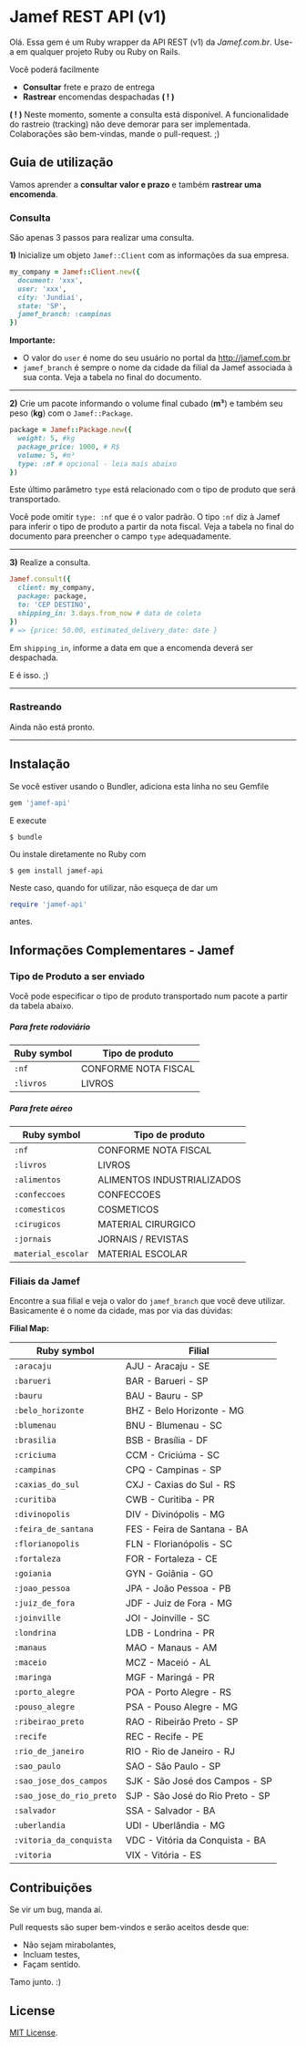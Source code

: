 # Jamef REST API (v1)

Olá. Essa gem é um Ruby wrapper da API REST (v1) da *Jamef.com.br*. Use-a em qualquer projeto Ruby ou Ruby on Rails.

Você poderá facilmente

* **Consultar** frete e prazo de entrega
* **Rastrear** encomendas despachadas **( ! )**

**( ! )** Neste momento, somente a consulta está disponível. A funcionalidade do rastreio (tracking) não deve demorar para ser implementada. Colaborações são bem-vindas, mande o pull-request. ;)

## Guia de utilização

Vamos aprender a **consultar valor e prazo**  e também **rastrear uma encomenda**.

### Consulta

São apenas 3 passos para realizar uma consulta.

**1)** Inicialize um objeto `Jamef::Client` com as informações da sua empresa.

```ruby
my_company = Jamef::Client.new({
  document: 'xxx',
  user: 'xxx',
  city: 'Jundiaí', 
  state: 'SP', 
  jamef_branch: :campinas
})
```                           

**Importante:**

* O valor do `user` é nome do seu usuário no portal da http://jamef.com.br 
* `jamef_branch` é sempre o nome da cidade da filial da Jamef associada à sua conta. Veja a tabela no final do documento.

---

**2)** Crie um pacote informando o volume final cubado (**m³**) e também seu peso (**kg**) com o `Jamef::Package`.

```ruby
package = Jamef::Package.new({
  weight: 5, #kg
  package_price: 1000, # R$
  volume: 5, #m³
  type: :nf # opcional - leia mais abaixo
}) 
```

Este último parâmetro `type` está relacionado com o tipo de produto que será transportado. 

Você pode omitir `type: :nf` que é o valor padrão. O tipo `:nf` diz à Jamef para inferir o tipo de produto a partir da nota fiscal. Veja a tabela no final do documento para preencher o campo `type` adequadamente.

---

**3)** Realize a consulta.

```ruby
Jamef.consult({
  client: my_company, 
  package: package, 
  to: 'CEP DESTINO', 
  shipping_in: 3.days.from_now # data de coleta
})
# => {price: 50.00, estimated_delivery_date: date }
```

Em `shipping_in`, informe a data em que a encomenda deverá ser despachada.

E é isso. ;)

---

### Rastreando

Ainda não está pronto.

---

## Instalação

Se você estiver usando o Bundler, adiciona esta linha no seu Gemfile

```ruby
gem 'jamef-api'
```

E execute

    $ bundle

Ou instale diretamente no Ruby com

    $ gem install jamef-api

Neste caso, quando for utilizar, não esqueça de dar um

```ruby
require 'jamef-api'
```
    
antes.

## Informações Complementares - Jamef

### Tipo de Produto a ser enviado

Você pode especificar o tipo de produto transportado num pacote a partir da tabela abaixo.

##### Para frete rodoviário​

| Ruby symbol | Tipo de produto |
| -------- | ------- |
| `:nf` | CONFORME NOTA FISCAL |
| `:livros` | LIVROS |

##### Para frete aéreo

| Ruby symbol | Tipo de produto |
| -------- | ------- |
| `:nf` | CONFORME NOTA FISCAL |
| `:livros` | LIVROS |
| `:alimentos` | ALIMENTOS INDUSTRIALIZADOS |
| `:confeccoes` |  CONFECCOES |
| `:comesticos` |  COSMETICOS  |
| `:cirugicos` | MATERIAL CIRURGICO
| `:jornais` |  JORNAIS / REVISTAS |
| `material_escolar` |  MATERIAL ESCOLAR |


### Filiais da Jamef

Encontre a sua filial e veja o valor do `jamef_branch` que você deve utilizar. Basicamente é o nome da cidade, mas por via das dúvidas:

**Filial Map:**

| Ruby symbol | Filial |
|---|---|
| `:aracaju` | AJU - Aracaju - SE |
| `:barueri` | BAR - Barueri - SP |
| `:bauru` | BAU - Bauru - SP |
| `:belo_horizonte` | BHZ - Belo Horizonte - MG |
| `:blumenau` | BNU - Blumenau - SC |
| `:brasilia` | BSB - Brasília - DF |
| `:criciuma` | CCM - Criciúma - SC |
| `:campinas` | CPQ - Campinas - SP |
| `:caxias_do_sul` | CXJ - Caxias do Sul - RS |
| `:curitiba` | CWB - Curitiba - PR |
| `:divinopolis` | DIV - Divinópolis - MG |
| `:feira_de_santana` | FES - Feira de Santana - BA |
| `:florianopolis` | FLN - Florianópolis - SC |
| `:fortaleza` | FOR - Fortaleza - CE |
| `:goiania` | GYN - Goiânia - GO |
| `:joao_pessoa` | JPA - João Pessoa - PB |
| `:juiz_de_fora` | JDF - Juiz de Fora - MG |
| `:joinville` | JOI - Joinville - SC |
| `:londrina` | LDB - Londrina - PR |
| `:manaus` | MAO - Manaus - AM |
| `:maceio` | MCZ - Maceió - AL |
| `:maringa` | MGF - Maringá - PR |
| `:porto_alegre` | POA - Porto Alegre - RS |
| `:pouso_alegre` | PSA - Pouso Alegre - MG |
| `:ribeirao_preto` | RAO - Ribeirão Preto - SP |
| `:recife` | REC - Recife - PE |
| `:rio_de_janeiro` | RIO - Rio de Janeiro - RJ |
| `:sao_paulo` | SAO - São Paulo - SP |
| `:sao_jose_dos_campos` | SJK - São José dos Campos - SP |
| `:sao_jose_do_rio_preto` | SJP - São José do Rio Preto - SP |
| `:salvador` | SSA - Salvador - BA |
| `:uberlandia` | UDI - Uberlândia - MG |
| `:vitoria_da_conquista` | VDC - Vitória da Conquista - BA |
| `:vitoria` | VIX - Vitória - ES |


## Contribuições

Se vir um bug, manda aí.

Pull requests são super bem-vindos e serão aceitos desde que:

* Não sejam mirabolantes, 
* Incluam testes, 
* Façam sentido.


Tamo junto. :)

## License

[MIT License](https://opensource.org/licenses/MIT).
